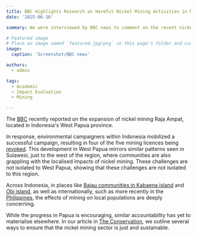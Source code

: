 ```yaml
---
title: BBC Highlights Research on Harmful Nickel Mining Activities in Raja Ampat, Indonesia
date: '2025-06-16'

summary: We were interviewed by BBC news to comment on the recent nickel mining activities occurring in the biodiverse region in Rapa Ampat, Indonesia

# Featured image
# Place an image named `featured.jpg/png` in this page's folder and customize its options here.
image:
  caption: 'Screenshot/BBC news'

authors:
  - admin

tags:
  - Academic
  - Impact Evaluation
  - Mining

---
```

The [BBC](https://www.bbc.co.uk/news/articles/c0k36v50zvro) recently reported on the expansion of nickel mining Raja Ampat, located in Indonesia's West Papua province. 

In response, environmental campaigners within Indonesia mobilized a successful campaign, resulting in four of the five mining licences being [revoked](https://globalwitness.org/en/campaigns/transition-minerals/indonesias-amazon-of-the-seas-threatened-by-ev-nickel-rush/). This development in West Papua mirrors similar patterns seen in Sulawesi, just to the west of the region, where communities are also grappling with the localised impacts of nickel mining. These challenges are not isolated to West Papua, showing that these challenges are not isolated to this region. 

Across Indonesia, in places like [Bajau communities in Kabaena island](https://www.bbc.co.uk/news/world-asia-66131451) and [Obi island](https://thegeckoproject.org/articles/clean-cars-poisoned-water/), as well as internationally, such as more recently in the [Philippines](https://www.newmandala.org/extracting-value-losing-ground-the-critical-minerals-boom-in-palawan/), the effects of mining on local populations are deeply concerning.

While the progress in Papua is encouraging, similar accountability has yet to materialise elsewhere. In our article in [The Conservation](https://theconversation.com/weighing-the-green-cost-how-nickel-mining-in-indonesia-impacts-forests-and-local-communities-246259), we outline several ways to ensure that the nickel mining sector is just and sustainable. 

